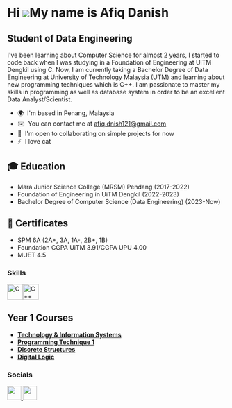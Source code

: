 Hi ![](https://user-images.githubusercontent.com/18350557/176309783-0785949b-9127-417c-8b55-ab5a4333674e.gif)My name is Afiq Danish
===================================================================================================================================

Student of Data Engineering
---------------------------

I've been learning about Computer Science for almost 2 years, I started to code back when I was studying in a Foundation of Engineering at UiTM Dengkil using C. Now, I am currently taking a Bachelor Degree of Data Engineering at University of Technology Malaysia (UTM) and learning about new programming techniques which is C++. I am passionate to master my skills in programming as well as database system in order to be an excellent Data Analyst/Scientist.

* 🌍  I'm based in Penang, Malaysia
* ✉️  You can contact me at [afiq.dnish121@gmail.com](mailto:afiq.dnish121@gmail.com)
* 🤝  I'm open to collaborating on simple projects for now
* ⚡  I love cat

### <h2> 🎓 Education </h2>

* Mara Junior Science College (MRSM) Pendang (2017-2022)
* Foundation of Engineering in UiTM Dengkil (2022-2023)
* Bachelor Degree of Computer Science (Data Engineering) (2023-Now)

### <h2> 📑 Certificates </h2>

- SPM 6A (2A+, 3A, 1A-, 2B+, 1B)
- Foundation CGPA UiTM 3.91/CGPA UPU 4.00
- MUET 4.5

### Skills


<p align="left">
<a href="https://docs.microsoft.com/en-us/cpp/?view=msvc-170" target="_blank" rel="noreferrer"><img src="https://raw.githubusercontent.com/danielcranney/readme-generator/main/public/icons/skills/c-colored.svg" width="36" height="36" alt="C" /></a><a href="https://docs.microsoft.com/en-us/cpp/?view=msvc-170" target="_blank" rel="noreferrer"><img src="https://raw.githubusercontent.com/danielcranney/readme-generator/main/public/icons/skills/cplusplus-colored.svg" width="36" height="36" alt="C++" /></a>
</p>

<h2>Year 1 Courses</h2>

- <b>[Technology & Information Systems](https://github.com/fiqdanish/TechnologyInformationSystems)</b>
- <b>[Programming Technique 1](https://github.com/fiqdanish/ProgrammingTechnique1)</b>
- <b>[Discrete Structures](https://github.com/fiqdanish/DiscreteStructure)</b>
- <b>[Digital Logic](https://github.com/fiqdanish/DigitalLogic)</b>

 
### Socials

<p align="left"> <a href="https://www.linkedin.com/in/afiq-danish-5754b429a/" target="_blank" rel="noreferrer"> <picture> <source media="(prefers-color-scheme: dark)" srcset="https://raw.githubusercontent.com/danielcranney/readme-generator/main/public/icons/socials/linkedin-dark.svg" /> <source media="(prefers-color-scheme: light)" srcset="https://raw.githubusercontent.com/danielcranney/readme-generator/main/public/icons/socials/linkedin.svg" /> <img src="https://raw.githubusercontent.com/danielcranney/readme-generator/main/public/icons/socials/linkedin.svg" width="32" height="32" /> </picture> </a> <a href="https://www.threads.net/@fiqdanish" target="_blank" rel="noreferrer"> <picture> <source media="(prefers-color-scheme: dark)" srcset="https://raw.githubusercontent.com/danielcranney/readme-generator/main/public/icons/socials/threads-dark.svg" /> <source media="(prefers-color-scheme: light)" srcset="https://raw.githubusercontent.com/danielcranney/readme-generator/main/public/icons/socials/threads.svg" /> <img src="https://raw.githubusercontent.com/danielcranney/readme-generator/main/public/icons/socials/threads.svg" width="32" height="32" /> </picture> </a></p>
